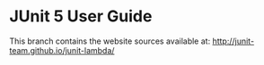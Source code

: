# JUnit 5 User Guide

This branch contains the website sources available at:
http://junit-team.github.io/junit-lambda/
